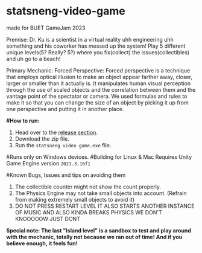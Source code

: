 # statsneng-video-game
made for BUET GameJam 2023

Premise: Dr. Ku is a scientist in a virtual reality uhh engineering uhh something and his coworker has messed up the system! Play 5 different unique levels(5? Really? 5?) where you fix(collect) the issues(collectibles) and uh go to a beach!

Primary Mechanic:
Forced Perspective: Forced perspective is a technique that employs optical illusion to make an object appear farther away, closer, larger or smaller than it actually is. It manipulates human visual perception through the use of scaled objects and the correlation between them and the vantage point of the spectator or camera. We used formulas and rules to make it so that you can change the size of an object by picking it up from one perspective and putting it in another place.
 
**#How to run:**
1. Head over to the [release section](https://github.com/chromaticv1/statsneng-video-game/releases/tag/amogoos).
2. Download the zip file.
3. Run the `statsneng video game.exe` file.


#Runs only on Windows devices.
#Building for Linux & Mac
Requires Unity Game Engine version `2021.3.16f1`

#Known Bugs, Issues and tips on avoiding them
1. The collectible counter might not show the count properly.
2. The Physics Engine may not take small objects into account. (Refrain from making extremely small objects to avoid it)
3. DO NOT PRESS RESTART LEVEL IT ALSO STARTS ANOTHER INSTANCE OF MUSIC AND ALSO KINDA BREAKS PHYSICS WE DON'T KNOOOOOW JUST DONT

__Special note: The last "Island level" is a sandbox to test and play around with the mechanic, totally not because we ran out of time! And if you believe enough, it feels fun!__
